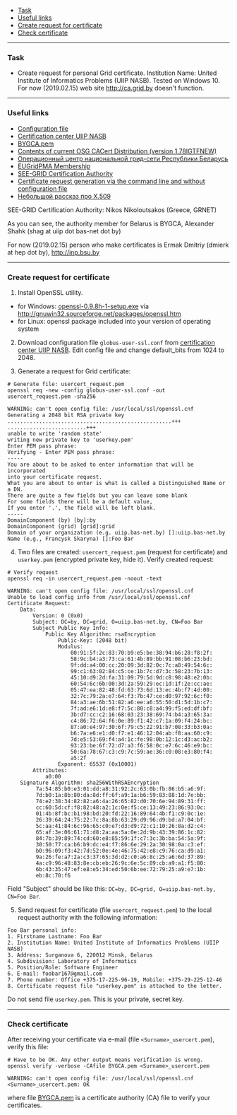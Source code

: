    - [Task](#task)
   - [Useful links](#links)
   - [Create request for certificate](#request)
   - [Check certificate](#check)

---
### <a name="task" />Task
   - Create request for personal Grid certificate.
     Institution Name: United Institute of Informatics Problems (UIIP NASB).
     Tested on Windows 10.
     For now (2019.02.15) web site http://ca.grid.by doesn't function.
---
### <a name="links" />Useful links
   - [Configuration file](http://uiip.bas-net.by/ca/misc)
   - [Certification center UIIP NASB](http://uiip.bas-net.by/ca)
   - [BYGCA.pem](https://github.com/dCache/dcache-docker/blob/master/dcache/dcache/etc/grid-security/certificates/BYGCA.pem)
   - [Contents of current OSG CACert Distribution (version 1.78IGTFNEW)](https://repo.opensciencegrid.org/cadist)
   - [Операционный центр национальной грид-сети Республики Беларусь](http://noc.grid.basnet.by/index.php?n=Main.Ca)
   - [EUGridPMA Membership](https://www.eugridpma.org/members/membership)
   - [SEE-GRID Certification Authority](https://see-grid-ca.hellasgrid.gr/about)
   - [Certificate request generation via the command line and without configuration file](https://see-grid-ca.hellasgrid.gr/documents/certificate-requests)
   - [Небольшой рассказ про X.509](http://ca.grid.kiae.ru/RDIG/info/x509.html)

SEE-GRID Certification Authority: Nikos Nikoloutsakos <nikoloutsa at admin dot grnet dot gr> (Greece, GRNET)

As you can see, the authority member for Belarus is BYGCA, Alexander Shahk (shag at uiip dot bas-net dot by)

For now (2019.02.15) person who make certificates is Ermak Dmitriy (dmierk at hep dot by), http://inp.bsu.by

---
### <a name="request" />Create request for certificate

 1. Install OpenSSL utility.
   - for Windows: [openssl-0.9.8h-1-setup.exe](https://sourceforge.net/projects/gnuwin32/)
     via http://gnuwin32.sourceforge.net/packages/openssl.htm
   - for Linux: openssl package included into your version of operating system

 2. Download configuration file `globus-user-ssl.conf` from
[certification center UIIP NASB](http://uiip.bas-net.by/ca/misc).
Edit config file and change default_bits from 1024 to 2048.

 3. Generate a request for Grid certificate:
```shell
# Generate file: usercert_request.pem
openssl req -new -config globus-user-ssl.conf -out usercert_request.pem -sha256

WARNING: can't open config file: /usr/local/ssl/openssl.cnf
Generating a 2048 bit RSA private key
....................................................+++
.........................+++
unable to write 'random state'
writing new private key to 'userkey.pem'
Enter PEM pass phrase:
Verifying - Enter PEM pass phrase:
-----
You are about to be asked to enter information that will be incorporated
into your certificate request.
What you are about to enter is what is called a Distinguished Name or a DN.
There are quite a few fields but you can leave some blank
For some fields there will be a default value,
If you enter '.', the field will be left blank.
-----
DomainComponent (by) [by]:by
DomainComponent (grid) [grid]:grid
Domain of your organization (e.g. uiip.bas-net.by) []:uiip.bas-net.by
Name (e.g., Francysk Skaryna) []:Foo Bar
```

 4. Two files are created: `usercert_request.pem` (request for certificate) and
`userkey.pem` (encrypted private key, hide it).
Verify created request:
```shell
# Verify request
openssl req -in usercert_request.pem -noout -text

WARNING: can't open config file: /usr/local/ssl/openssl.cnf
Unable to load config info from /usr/local/ssl/openssl.cnf
Certificate Request:
    Data:
        Version: 0 (0x0)
        Subject: DC=by, DC=grid, O=uiip.bas-net.by, CN=Foo Bar
        Subject Public Key Info:
            Public Key Algorithm: rsaEncryption
                Public-Key: (2048 bit)
                Modulus:
                    00:91:5f:2c:83:70:b9:e5:be:38:94:b6:28:f8:2f:
                    58:9c:b4:a3:73:ca:61:4b:89:bb:91:08:b6:23:bd:
                    9f:dd:a4:00:cc:20:09:3d:82:0c:7c:a8:49:54:6c:
                    99:c1:63:02:84:c5:ce:1b:7c:d7:3c:58:23:7b:13:
                    45:10:d9:2d:fa:31:09:79:5d:9d:c8:98:48:e2:0b:
                    60:54:6c:6b:00:3d:2a:59:29:ec:1d:1f:2e:cc:ae:
                    05:47:ea:82:48:fd:63:73:6d:13:ec:4b:f7:4d:00:
                    32:7c:79:2a:e7:64:f3:7b:47:ce:d0:97:92:6c:f0:
                    84:a3:ae:6b:51:82:a6:ee:a6:55:50:d1:5d:1b:c7:
                    7f:ad:e6:1d:e8:f7:5c:80:c8:a4:99:f5:ed:df:bf:
                    3b:d7:cc:c2:16:68:03:23:38:69:74:b4:a3:65:3a:
                    c4:86:72:64:f6:0e:89:f1:42:c7:1a:09:f4:24:bc:
                    87:a0:e4:97:30:6f:79:c5:22:91:b7:08:33:b3:0a:
                    b6:7a:e6:e1:d0:f7:e1:46:12:04:ab:f8:aa:60:c9:
                    7d:e5:53:69:f4:a4:1c:fe:98:0b:12:1c:d3:ac:b2:
                    93:23:be:6f:72:d7:a3:f6:58:0c:e7:6c:46:e9:bc:
                    50:6a:78:67:c3:c9:7c:59:ae:36:c0:08:e3:80:f4:
                    a5:2f
                Exponent: 65537 (0x10001)
        Attributes:
            a0:00
    Signature Algorithm: sha256WithRSAEncryption
         7a:54:85:b0:e3:01:dd:a8:31:92:2c:63:0b:fb:86:b5:a6:9f:
         7d:b0:1a:8b:80:da:8d:ff:6f:a9:1a:b6:59:83:88:1d:7e:bb:
         74:e2:38:34:82:82:a6:4a:26:65:82:d0:70:6e:94:89:31:ff:
         cc:60:5d:cf:f8:82:48:a2:1c:0e:f5:ce:13:49:23:86:93:0c:
         01:4b:8f:bc:b1:98:bd:20:fd:22:16:89:64:4b:f1:c9:0c:1e:
         26:39:64:24:75:22:7c:8a:8b:63:29:d9:96:d9:bd:a7:04:bf:
         5c:aa:41:84:6c:96:65:c0:e7:d3:d9:72:c1:10:26:8a:d2:c4:
         65:af:3e:06:61:71:d8:2a:aa:5a:0e:2d:9b:43:39:86:1c:82:
         84:7b:39:89:74:cd:60:e8:85:59:1f:c7:3c:3b:ba:54:5a:9f:
         30:50:77:ca:b6:b9:dc:e4:f7:86:6e:29:2a:30:98:0a:c3:ef:
         b0:96:09:f3:42:7d:52:0e:4e:46:75:42:e8:c9:76:ca:d9:a1:
         9a:26:fe:a7:2a:c3:37:65:3d:d2:c0:a6:8c:25:a6:6d:37:89:
         4a:c9:96:48:83:8e:cb:eb:26:9c:6e:5c:89:cb:a9:a1:f5:80:
         6b:43:35:47:ef:e8:e5:34:ed:50:6b:ee:72:79:25:a9:e7:1b:
         eb:8c:70:f6
```

Field "Subject" should be like this: `DC=by, DC=grid, O=uiip.bas-net.by, CN=Foo Bar`.

 5. Send request for certificate (file `usercert_request.pem`)
to the local request authority
with the following information:
```text
Foo Bar personal info:
1. Firstname Lastname: Foo Bar
2. Institution Name: United Institute of Informatics Problems (UIIP NASB)
3. Address: Surganova 6, 220012 Minsk, Belarus
4. Subdivision: Laboratory of Informatics
5. Position/Role: Software Engineer
6. E-mail: foobar167@gmail.com
7. Phone number: Office +375-17-225-96-19, Mobile: +375-29-225-12-46
8. Certificate request file "userkey.pem" is attached to the letter.
```
Do not send file `userkey.pem`. This is your private, secret key.

---
### <a name="check" />Check certificate

After receiving your certificate via e-mail (file `<Surname>_usercert.pem`),
verify this file:
```shell
# Have to be OK. Any other output means verification is wrong.
openssl verify -verbose -CAfile BYGCA.pem <Surname>_usercert.pem

WARNING: can't open config file: /usr/local/ssl/openssl.cnf
<Surname>_usercert.pem: OK
```
where file [BYGCA.pem](https://github.com/dCache/dcache-docker/blob/master/dcache/dcache/etc/grid-security/certificates/BYGCA.pem)
is a certificate authority (CA) file to verify your certificates.
